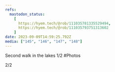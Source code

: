 ```yaml
---
refs:
  mastodon_status:
    [
      https://hyem.tech/@rob/111035781335529494,
      https://hyem.tech/@rob/111035793751313602
    ]
date: 2023-09-09T14:59:25.792Z
media: ["145", "146", "147", "148"]
---
```


Second walk in the lakes 1/2 #Photos

2/2
